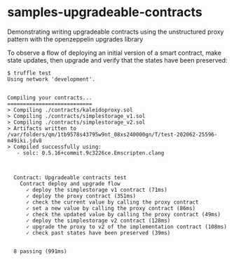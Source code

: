 # samples-upgradeable-contracts
Demonstrating writing upgradeable contracts using the unstructured proxy pattern with the openzeppelin upgrades library

To observe a flow of deploying an initial version of a smart contract, make state updates, then upgrade and verify that the states have been preserved:

```
$ truffle test
Using network 'development'.


Compiling your contracts...
===========================
> Compiling ./contracts/kaleidoproxy.sol
> Compiling ./contracts/simplestorage_v1.sol
> Compiling ./contracts/simplestorage_v2.sol
> Artifacts written to /var/folders/qm/1tb9578s43795w9nt_08xs240000gn/T/test-202062-25596-m49iki.jdv8
> Compiled successfully using:
   - solc: 0.5.16+commit.9c3226ce.Emscripten.clang



  Contract: Upgradeable contracts test
    Contract deploy and upgrade flow
      ✓ deploy the simplestorage v1 contract (71ms)
      ✓ deploy the proxy contract (351ms)
      ✓ check the current value by calling the proxy contract
      ✓ set a new value by calling the proxy contract (86ms)
      ✓ check the updated value by calling the proxy contract (49ms)
      ✓ deploy the simplestorage v2 contract (128ms)
      ✓ upgrade the proxy to v2 of the implementation contract (108ms)
      ✓ check past states have been preserved (39ms)


  8 passing (991ms)
```